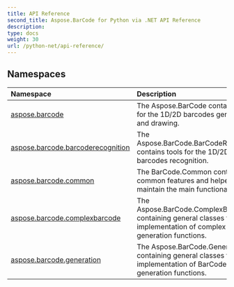 ```yaml
---
title: API Reference
second_title: Aspose.BarCode for Python via .NET API Reference
description: 
type: docs
weight: 30
url: /python-net/api-reference/
---
```


## Namespaces
| Namespace | Description |
| :- | :- |
|[aspose.barcode](/barcode/python-net/api-reference/aspose.barcode/)|The Aspose.BarCode contains tools for the 1D/2D barcodes generation and drawing.|
|[aspose.barcode.barcoderecognition](/barcode/python-net/api-reference/aspose.barcode.barcoderecognition/)|The Aspose.BarCode.BarCodeRecognition contains tools for the 1D/2D barcodes recognition.|
|[aspose.barcode.common](/barcode/python-net/api-reference/aspose.barcode.common/)|The BarCode.Common contains common features and helper tools to maintain the main functionality.|
|[aspose.barcode.complexbarcode](/barcode/python-net/api-reference/aspose.barcode.complexbarcode/)|The Aspose.BarCode.ComplexBarcode containing general classes for the implementation of complex BarCode generation functions.|
|[aspose.barcode.generation](/barcode/python-net/api-reference/aspose.barcode.generation/)|The Aspose.BarCode.Generation containing general classes for the implementation of BarCode generation functions.|
